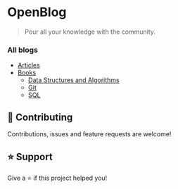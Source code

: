# OpenBlog
> Pour all your knowledge with the community.

### All blogs
- [Articles](https://github.com/alex1the1great/OpenBlog/tree/master/articles)
- [Books](https://github.com/alex1the1great/OpenBlog/tree/master/books)
    - [Data Structures and Algorithms](https://github.com/alex1the1great/OpenBlog/tree/master/books/DSA)
    - [Git](https://github.com/alex1the1great/OpenBlog/tree/master/books/Git)
    - [SQL](https://github.com/alex1the1great/OpenBlog/tree/master/books/SQL)

## 🤝 Contributing
Contributions, issues and feature requests are welcome!
## ⭐️ Support
Give a ⭐️ if this project helped you!